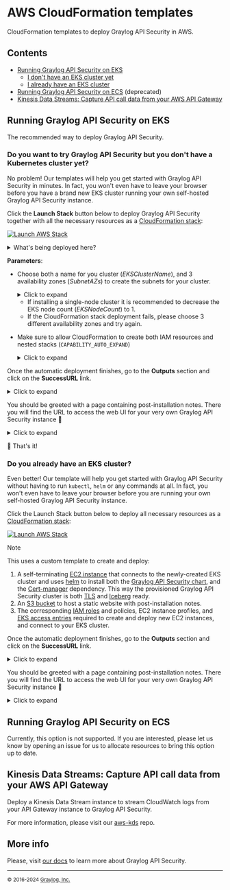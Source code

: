 # AWS CloudFormation templates

CloudFormation templates to deploy Graylog API Security in AWS.

## Contents

- [Running Graylog API Security on EKS](#running-graylog-api-security-on-eks)
  - [I don't have an EKS cluster yet](#do-you-want-to-try-graylog-api-security-but-you-dont-have-a-kubernetes-cluster-yet)
  - [I already have an EKS cluster](#do-you-already-have-an-eks-cluster)
- [Running Graylog API Security on ECS](#running-graylog-api-security-on-ecs) (deprecated)
- [Kinesis Data Streams: Capture API call data from your AWS API Gateway](#kinesis-data-streams-capture-api-call-data-from-your-aws-api-gateway)

## Running Graylog API Security on EKS

The recommended way to deploy Graylog API Security.

### Do you want to try Graylog API Security but you don't have a Kubernetes cluster yet?

No problem! Our templates will help you get started with Graylog API Security in minutes. In fact, you won't even have to leave your browser before you have a brand new EKS cluster running your own self-hosted Graylog API Security instance.

Click the **Launch Stack** button below to deploy Graylog API Security together with all the necessary resources as a [CloudFormation stack](https://docs.aws.amazon.com/AWSCloudFormation/latest/UserGuide/stacks.html):

[![Launch AWS Stack](https://s3.amazonaws.com/cloudformation-examples/cloudformation-launch-stack.png)](https://console.aws.amazon.com/cloudformation/home#/stacks/create/review?stackName=eks-graylog-api-security&templateURL=https%3A%2F%2Fapisec-cf-templates.s3.us-east-1.amazonaws.com%2Feks%2Feks-all.json)

  <details>
    <summary>What's being deployed here?</summary>
    <p>This stack uses a custom template to create and deploy:</p>
    <ol>
      <li>An <a href="https://docs.aws.amazon.com/eks/latest/userguide/what-is-eks.html">Elastic Kubernetes Service instance</a>, with an EC2-based [managed node group](https://docs.aws.amazon.com/eks/latest/userguide/managed-node-groups.html), as well as the `VPC CNI`, `CoreDNS`, and `EBS CSI` [EKS addons](https://docs.aws.amazon.com/eks/latest/userguide/eks-add-ons.html#workloads-add-ons-available-eks) required to enable internal networking and persistent volume provisioning, respectively.</li>
      <li>A number of network resources, including a new [VPC](https://docs.aws.amazon.com/vpc/latest/userguide/what-is-amazon-vpc.html) with 3 [subnets](https://docs.aws.amazon.com/vpc/latest/userguide/configure-subnets.html), and an [internet gateway](https://docs.aws.amazon.com/vpc/latest/userguide/VPC_Internet_Gateway.html) to provide the EKS Cluster with internet access.</li>
      <li>
        A [nested CloudFormation stack](https://docs.aws.amazon.com/AWSCloudFormation/latest/UserGuide/using-cfn-nested-stacks.html) that, in turn, creates and deploys:
        <ul>
          <li>A self-terminating [EC2 instance](https://docs.aws.amazon.com/AWSEC2/latest/UserGuide/concepts.html) that connects to the newly-created EKS cluster and uses [helm](https://resurface.io/docs#using-helm) to install both the [Graylog API Security chart](https://artifacthub.io/packages/helm/resurfaceio/resurface), and the [Cert-manager](https://artifacthub.io/packages/helm/cert-manager/cert-manager/) dependency. This way the provisioned Graylog API Security cluster is both [TLS](https://resurface.io/docs#enabling-tls) and [Iceberg](https://resurface.io/docs#enabling-iceberg-storage) ready.</li>
          <li>An [S3 bucket](https://docs.aws.amazon.com/AmazonS3/latest/userguide/Welcome.html#CoreConcepts) to host a static website with post-installation notes</li>
        </ul>
      </li>
      <li>The corresponding [IAM roles](https://docs.aws.amazon.com/IAM/latest/UserGuide/id_roles.html) and policies, EC2 instance profiles, and [EKS access entries](https://docs.aws.amazon.com/eks/latest/userguide/access-entries.html) required to create, deploy and connect to EKS clusters, node groups, and EC2 instances.</li>
    </ol>
    <img width="600" alt="cd-parameters" src="https://github.com/resurfaceio/templates/assets/7117255/2676495b-964d-4760-8a10-9946c11a7ae4">
  </details>

**Parameters**:

- Choose both a name for you cluster (*EKSClusterName*), and 3 availability zones (*SubnetAZs*) to create the subnets for your cluster.

  <details>
    <summary>Click to expand</summary>
    <img width="600" alt="cd-parameters" src="https://github.com/resurfaceio/templates/assets/7117255/e16fb3b9-e177-4802-8c13-d7d0c6d0a3b5">
  </details>

    - If installing a single-node cluster it is recommended to decrease the EKS node count (*EKSNodeCount*) to 1.
    - If the CloudFormation stack deployment fails, please choose 3 different availability zones and try again.
  

- Make sure to allow CloudFormation to create both IAM resources and nested stacks (`CAPABILITY_AUTO_EXPAND`)

  <details>
    <summary>Click to expand</summary>
    <img width="1379" alt="image" src="https://github.com/resurfaceio/templates/assets/7117255/46ea7bcb-76b4-40db-a21c-01098ec2c666">
  </details>

Once the automatic deployment finishes, go to the **Outputs** section and click on the **SuccessURL** link.

<details>
  <summary>Click to expand</summary>
  <img width="1482" alt="outputs" src="https://github.com/resurfaceio/templates/assets/7117255/30890bf9-c09c-4924-a10a-6d87bc1cf02c">
</details>

You should be greeted with a page containing post-installation notes. There you will find the URL to access the web UI for your very own Graylog API Security instance 🚀

<details>
  <summary>Click to expand</summary>
  <img width="1482" alt="outputs" src="https://github.com/resurfaceio/templates/assets/7117255/85aa99d1-2e3a-4858-8a3a-a743364a4e3c">
</details>


🏁 That's it!

### Do you already have an EKS cluster?

Even better! Our template will help you get started with Graylog API Security without having to run `kubectl`, `helm` or any commands at all. In fact, you won't even have to leave your browser before you are running your own self-hosted Graylog API Security instance.

Click the Launch Stack button below to deploy all necessary resources as a [CloudFormation stack](https://docs.aws.amazon.com/AWSCloudFormation/latest/UserGuide/stacks.html):

[![Launch AWS Stack](https://s3.amazonaws.com/cloudformation-examples/cloudformation-launch-stack.png)](https://console.aws.amazon.com/cloudformation/home#/stacks/create/review?stackName=eks-graylog-api-security&templateURL=https%3A%2F%2Fapisec-cf-templates.s3.us-east-1.amazonaws.com%2Feks%2Fnested%2Fec2-chart-installer.json)

> [!NOTE]
> This uses a custom template to create and deploy:
> 1. A self-terminating [EC2 instance](https://docs.aws.amazon.com/AWSEC2/latest/UserGuide/concepts.html) that connects to the newly-created EKS cluster and uses [helm](https://resurface.io/docs#using-helm) to install both the [Graylog API Security chart](https://artifacthub.io/packages/helm/resurfaceio/resurface), and the [Cert-manager](https://artifacthub.io/packages/helm/cert-manager/cert-manager/) dependency. This way the provisioned Graylog API Security cluster is both [TLS](https://resurface.io/docs#enabling-tls) and [Iceberg](https://resurface.io/docs#enabling-iceberg-storage) ready.
> 2. An [S3 bucket](https://docs.aws.amazon.com/AmazonS3/latest/userguide/Welcome.html#CoreConcepts) to host a static website with post-installation notes.
> 3. The corresponding [IAM roles](https://docs.aws.amazon.com/IAM/latest/UserGuide/id_roles.html) and policies, EC2 instance profiles, and [EKS access entries](https://docs.aws.amazon.com/eks/latest/userguide/access-entries.html) required to create and deploy new EC2 instances, and connect to your EKS cluster.

Once the automatic deployment finishes, go to the **Outputs** section and click on the **SuccessURL** link.

<details>
  <summary>Click to expand</summary>
  <img width="1482" alt="outputs" src="">
</details>

You should be greeted with a page containing post-installation notes. There you will find the URL to access the web UI for your very own Graylog API Security instance 🚀

<details>
  <summary>Click to expand</summary>
    <img width="1482" alt="outputs" src="https://github.com/resurfaceio/templates/assets/7117255/85aa99d1-2e3a-4858-8a3a-a743364a4e3c">
</details>

## Running Graylog API Security on ECS

Currently, this option is not supported. If you are interested, please let us know by opening an issue for us to allocate resources to bring this option up to date.

## Kinesis Data Streams: Capture API call data from your AWS API Gateway

Deploy a Kinesis Data Stream instance to stream CloudWatch logs from your API Gateway instance to Graylog API Security.

For more information, please visit our [aws-kds](https://github.com/resurfaceio/aws-kds) repo.

## More info
Please, visit [our docs](https://resurface.io/docs) to learn more about Graylog API Security.


---
<small>&copy; 2016-2024 <a href="https://resurface.io">Graylog, Inc.</a></small>
